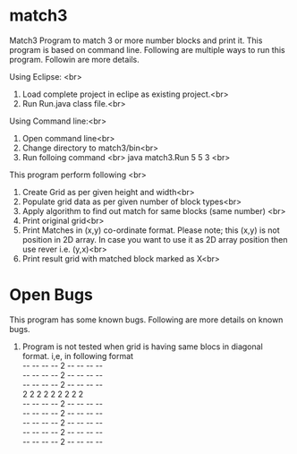 match3
======

Match3 Program to match 3 or more number blocks and print it. This program is based on command line. Following are multiple ways to run this program. Followin are more details.

Using Eclipse: <br\>
1. Load complete project in eclipe as existing project.<br\>
2. Run Run.java class file.<br\>

Using Command line:<br\>
1. Open command line<br\>
2. Change directory to match3/bin<br\>
3. Run folloing command <br\>
java   match3.Run 5 5 3 <br\>

This program perform following <br\>
1. Create Grid as per given height and width<br\>
2. Populate grid data as per given number of block types<br\>
3. Apply algorithm to find out match for same blocks (same number) <br\>
4. Print original grid<br\>
5. Print Matches in (x,y) co-ordinate format. Please note; this (x,y) is not position in 2D array. In case you want to use it as 2D array position then use rever i.e. (y,x)<br\>
6. Print result grid with matched block marked as X<br\>

Open Bugs
======
This program has some known bugs. Following are more details on known bugs. <br/>
1. Program is not tested when grid is having same blocs in diagonal format. i,e, in following format <br/>
--  --  --  --  2  --  --  --  --  
--  --  --  --  2  --  --  --  --  
--  --  --  --  2  --  --  --  --  
2   2   2   2   2  2   2   2   2  
--  --  --  --  2  --  --  --  --  
--  --  --  --  2  --  --  --  --  
--  --  --  --  2  --  --  --  --  
--  --  --  --  2  --  --  --  --  
--  --  --  --  2  --  --  --  --  
